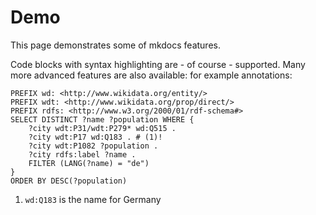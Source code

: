 # Demo
This page demonstrates some of mkdocs features.

Code blocks with syntax highlighting are - of course - supported. Many more advanced features are also available: for example annotations:
```sparql
PREFIX wd: <http://www.wikidata.org/entity/>
PREFIX wdt: <http://www.wikidata.org/prop/direct/>
PREFIX rdfs: <http://www.w3.org/2000/01/rdf-schema#>
SELECT DISTINCT ?name ?population WHERE {
    ?city wdt:P31/wdt:P279* wd:Q515 .
    ?city wdt:P17 wd:Q183 . # (1)!
    ?city wdt:P1082 ?population .
    ?city rdfs:label ?name .
    FILTER (LANG(?name) = "de")
}
ORDER BY DESC(?population)
```

1. `wd:Q183` is the name for Germany
